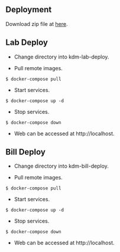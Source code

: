 ## Deployment

Download zip file at [here](https://github.com/thamardaw/kdm-deploy).

## Lab Deploy

- Change directory into kdm-lab-deploy.

- Pull remote images.

```
$ docker-compose pull
```

- Start services.

```
$ docker-compose up -d
```
- Stop services.

```
$ docker-compose down
```
- Web can be accessed at http://localhost.

## Bill Deploy

- Change directory into kdm-bill-deploy.

- Pull remote images.

```
$ docker-compose pull
```

- Start services.

```
$ docker-compose up -d
```
- Stop services.

```
$ docker-compose down
```
- Web can be accessed at http://localhost.
